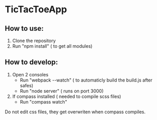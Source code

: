 # TicTacToeApp

## How to use:
1. Clone the repository
2. Run "npm install" ( to get all modules)

## How to develop:
1. Open 2 consoles
    - Run "webpack --watch" ( to automaticly build the build.js after safes)
    - Run "node server" ( runs on port 3000)
2. If compass installed ( needed to compile scss files)
    - Run "compass watch"

Do not edit css files, they get overwriten when compass compiles.
